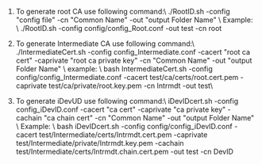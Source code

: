 1. To generate root CA use following command:\\
./RootID.sh -config "config file" -cn "Common Name" -out "output Folder Name" \\
Example: \\
./RootID.sh -config config/config_Root.conf -out test -cn root

2. To generate Intermediate CA use following command:\\
./IntermediateCert.sh -config config_Intermediate.conf -cacert "root ca cert" -caprivate "root ca private key" -cn "Common Name" -out "output Folder Name" \\
example: \\
bash IntermediateCert.sh -config config/config_Intermediate.conf -cacert test/ca/certs/root.cert.pem -caprivate test/ca/private/root.key.pem -cn Intrmdt -out test\\

3. To generate iDevUD use following command:\\
iDevIDcert.sh -config config_iDevID.conf -cacert "ca cert" -caprivate "ca private key" -cachain "ca chain cert" -cn "Common Name" -out "output Folder Name" \\
Example: \\
bash iDevIDcert.sh -config config/config_iDevID.conf -cacert test/Intermediate/certs/Intrmdt.cert.pem -caprivate test/Intermediate/private/Intrmdt.key.pem -cachain test/Intermediate/certs/Intrmdt.chain.cert.pem -out test -cn DevID


